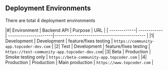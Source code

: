 ## Deployment Environments

There are total 4 deployment environments

|#| Environment  | Backend API |        Purpose        | URL
| | -------------| ------------| ----------------------|--------------------------------------------- |
|1| Development  | Development | feature/fixes testing | `https://community-app.topcoder-dev.com`     |
|2| Test         | Development | feature/fixes testing | `https://test-community-app.topcoder-dev.com`|
|3| Beta         | Production  | Smoke testing only    | `https://beta-community-app.topcoder.com`    |
|4| Production   | Production  | Main production       | `https://www.topcoder.com`                   |
